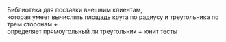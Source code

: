 Библиотека для поставки внешним клиентам,\
которая умеет вычислять площадь круга по радиусу и треугольника по трем сторонам +\
определяет прямоугольный ли треугольник + юнит тесты
